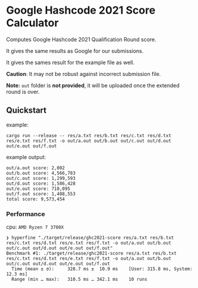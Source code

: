 # Google Hashcode 2021 Score Calculator

Computes Google Hashcode 2021 Qualification Round score.

It gives the same results as Google for our submissions.

It gives the sames result for the example file as well.

**Caution**: It may not be robust against incorrect submission file.

**Note:** `out` folder is **not provided**, it will be uploaded once the extended round is over.

## Quickstart

example:

```
cargo run --release -- res/a.txt res/b.txt res/c.txt res/d.txt res/e.txt res/f.txt -o out/a.out out/b.out out/c.out out/d.out out/e.out out/f.out
```

example output:

```
out/a.out score: 2,002
out/b.out score: 4,566,783
out/c.out score: 1,299,593
out/d.out score: 1,586,428
out/e.out score: 710,095
out/f.out score: 1,408,553
total score: 9,573,454
```

### Performance

cpu: `AMD Ryzen 7 3700X`

```
❯ hyperfine "./target/release/ghc2021-score res/a.txt res/b.txt res/c.txt res/d.txt res/e.txt res/f.txt -o out/a.out out/b.out out/c.out out/d.out out/e.out out/f.out"
Benchmark #1: ./target/release/ghc2021-score res/a.txt res/b.txt res/c.txt res/d.txt res/e.txt res/f.txt -o out/a.out out/b.out out/c.out out/d.out out/e.out out/f.out
  Time (mean ± σ):     328.7 ms ±  10.9 ms    [User: 315.8 ms, System: 12.3 ms]
  Range (min … max):   310.5 ms … 342.1 ms    10 runs
```
